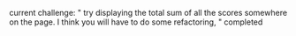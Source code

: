 current challenge: "
try displaying the total sum of all the scores somewhere on the page.
I think you will have to do some refactoring,
"
completed
